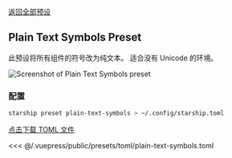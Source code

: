 [返回全部预设](./README.md#plain-text-symbols)

## Plain Text Symbols Preset

此预设将所有组件的符号改为纯文本。 适合没有 Unicode 的环境。

![Screenshot of Plain Text Symbols preset](/presets/img/plain-text-symbols.png)

### 配置

```sh
starship preset plain-text-symbols > ~/.config/starship.toml
```

[点击下载 TOML 文件](/presets/toml/plain-text-symbols.toml)

<<< @/.vuepress/public/presets/toml/plain-text-symbols.toml
